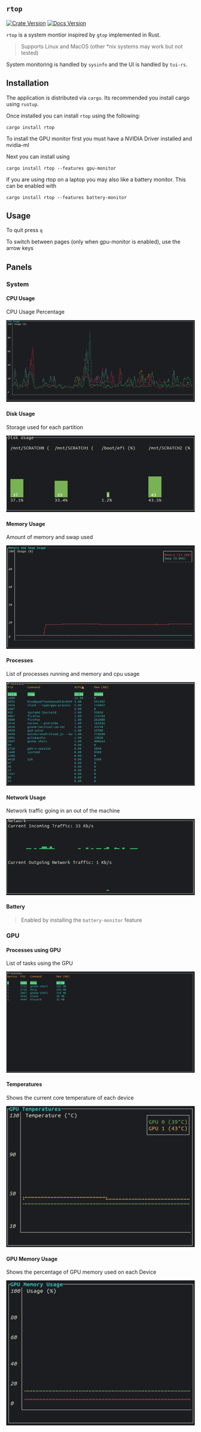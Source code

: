 ## ```rtop```

[![Crate Version](https://img.shields.io/crates/v/rtop.svg)](https://crates.io/crates/rtop)
[![Docs Version](https://docs.rs/rtop/badge.svg)](https://docs.rs/crate/rtop)

```rtop``` is a system montior inspired by ```gtop``` implemented in Rust.

> Supports Linux and MacOS (other *nix systems may work but not tested)

System monitoring is handled by ```sysinfo``` and the UI is handled by ```tui-rs```.

## Installation

The application is distributed via `cargo`. Its recommended you install cargo using `rustup`.

Once installed you can install `rtop` using the following:

``` shell
cargo install rtop
```

To install the GPU monitor first you must have a NVIDIA Driver installed and nvidia-ml

Next you can install using 

``` shell
cargo install rtop --features gpu-monitor
```

If you are using rtop on a laptop you may also like a battery monitor. This can be enabled with

``` shell
cargo install rtop --features battery-monitor
```

## Usage

To quit press `q`

To switch between pages (only when gpu-monitor is enabled), use the arrow keys

## Panels

### System 

#### CPU Usage

CPU Usage Percentage

![cpu panel](docs/assets/cpu.png)

#### Disk Usage 

Storage used for each partition

![disk panel](docs/assets/disk.png)

#### Memory Usage

Amount of memory and swap used

![memory panel](docs/assets/Memory.png)

#### Processes 

List of processes running and memory and cpu usage

![processes panel](docs/assets/processes.png)

#### Network Usage

Network traffic going in an out of the machine

![network panel](docs/assets/network.png)

#### Battery

> Enabled by installing the `battery-monitor` feature

### GPU

#### Processes using GPU

List of tasks using the GPU

![gpu processes panel](docs/assets/gpuproc.png)

#### Temperatures

Shows the current core temperature of each device

![gpu temp panel](docs/assets/gpu_temp.png)

#### GPU Memory Usage

Shows the percentage of GPU memory used on each Device 

![gpu memory panel](docs/assets/gpu_mem.png)
